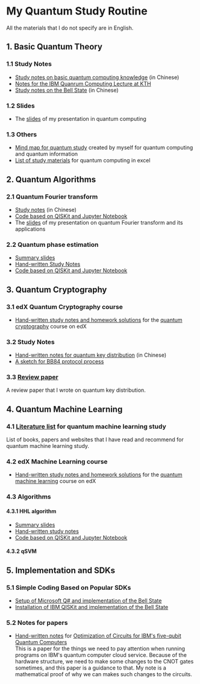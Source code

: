 # My Quantum Study Routine
All the materials that I do not specify are in English. 
## 1. Basic Quantum Theory
### 1.1 Study Notes
   * [Study notes on basic quantum computing knowledge](https://github.com/yangjy0826/Quantum-Study/blob/master/study%20notes/quantum%20computing.pdf) (in Chinese)
   * [Notes for the IBM Quanrum Computing Lecture at KTH](https://github.com/yangjy0826/Quantum-Study/blob/master/study%20notes/IBM.pdf) 
   * [Study notes on the Bell State](https://blog.csdn.net/m0_37622530/article/details/82991134) (in Chinese)
### 1.2 Slides
   * The [slides](https://github.com/yangjy0826/Quantum-Study/blob/master/quantum%20computing%20slides.pdf) of my presentation in quantum computing </br>
### 1.3 Others
   * [Mind map for quantum study](https://github.com/yangjy0826/Quantum-Study/blob/master/Quantum%20Computing%20-%20Mind%20Map.png) created by myself for quantum computing and quantum information </br>
   * [List of study materials](https://github.com/yangjy0826/Quantum-Study/blob/master/List%20of%20materials%20for%20quantum%20study.xlsx) for quantum computing in excel </br>
## 2. Quantum Algorithms
### 2.1 Quantum Fourier transform
   * [Study notes](https://blog.csdn.net/m0_37622530/article/details/83032517) (in Chinese)
   * [Code based on QISKit and Jupyter Notebook](https://github.com/yangjy0826/IBM-QISKit/blob/master/qiskit_QFT.ipynb)
   * The [slides](https://github.com/yangjy0826/Quantum-Study/blob/master/summary%20slides/The%20Quantum%20Fourier%20Transform%20and%20Its%20Applications.pdf) of my presentation on quantum Fourier transform and its applications </br>
### 2.2 Quantum phase estimation
   * [Summary slides](https://github.com/yangjy0826/Quantum-Study/blob/master/summary%20slides/phase%20estimation%20notes%20-%20Claire%20.pdf)
   * [Hand-written Study Notes](https://github.com/yangjy0826/Quantum-Study/blob/master/study%20notes/phase%20estimation.pdf)
   * [Code based on QISKit and Jupyter Notebook](https://github.com/yangjy0826/IBM-QISKit/blob/master/qiskit_QPE.ipynb)
## 3. Quantum Cryptography
### 3.1 edX Quantum Cryptography course
   * [Hand-written study notes and homework solutions](https://github.com/yangjy0826/Quantum-Study/tree/master/edX-CaltechDelft-Quantum-Cryptography) for the [quantum cryptography](https://courses.edx.org/courses/course-v1:CaltechDelftX+QuCryptox+3T2018/course/) course on edX </br>
### 3.2 Study Notes
   * [Hand-written notes for quantum key distribution](https://github.com/yangjy0826/Quantum-Study/blob/master/study%20notes/qkd.pdf) (in Chinese)
   * [A sketch for BB84 protocol process](https://github.com/yangjy0826/Quantum-Study/blob/master/study%20notes/BB84%20process%20sketch.pdf) 
### 3.3 [Review paper](https://github.com/yangjy0826/Quantum-Study/blob/master/study%20notes/Quantum_Key_Distribution.pdf)
A review paper that I wrote on quantum key distribution.
## 4. Quantum Machine Learning
### 4.1 [Literature list](https://github.com/yangjy0826/Quantum-Study/blob/master/literature%20list%20for%20QML.pdf) for quantum machine learning study
List of books, papers and websites that I have read and recommend for quantum machine learning study.
### 4.2 edX Machine Learning course
   * [Hand-written study notes and homework solutions]() for the [quantum machine learning](https://courses.edx.org/courses/course-v1:University_of_TorontoX+UTQML101x+1T2019/course/) course on edX </br>
### 4.3 Algorithms
#### 4.3.1 HHL algorithm
   * [Summary slides](https://github.com/yangjy0826/Quantum-Study/blob/master/summary%20slides/HHL%20notes%20-%20Claire.pdf)
   * [Hand-written study notes](https://github.com/yangjy0826/Quantum-Study/blob/master/study%20notes/HHL.pdf)
   * [Code based on QISKit and Jupyter Notebook](https://github.com/yangjy0826/IBM-QISKit/blob/master/qiskit_HHL_2by2.ipynb)
#### 4.3.2 qSVM
## 5. Implementation and SDKs
### 5.1 Simple Coding Based on Popular SDKs
   * [Setup of Microsoft Q# and implementation of the Bell State](https://github.com/yangjy0826/Microsoft-Q-)
   * [Installation of IBM QISKit and implementation of the Bell State](https://github.com/yangjy0826/IBM-QISKit/blob/master/qiskit_bell_state.ipynb)
### 5.2 Notes for papers
   * [Hand-written notes](https://github.com/yangjy0826/Quantum-Study/blob/master/study%20notes/ibm-5qubits.pdf) for [Optimization of Circuits for IBM's five-qubit Quantum Computers](https://arxiv.org/pdf/1810.00129.pdf) </br>
This is a paper for the things we need to pay attention when running programs on IBM's quantum computer cloud service. Because of the hardware structure, we need to make some changes to the CNOT gates sometimes, and this paper is a guidance to that. My note is a mathematical proof of why we can makes such changes to the circuits.
